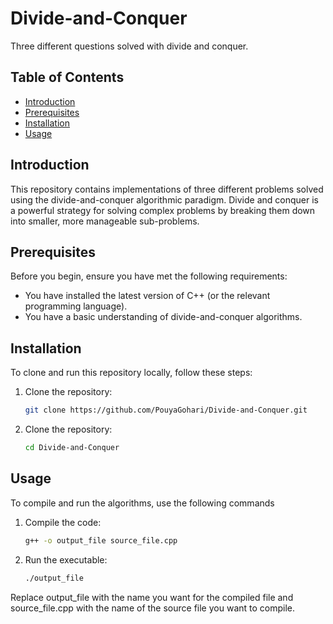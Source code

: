 # Divide-and-Conquer

Three different questions solved with divide and conquer.

## Table of Contents

- [Introduction](#introduction)
- [Prerequisites](#prerequisites)
- [Installation](#installation)
- [Usage](#usage)

## Introduction

This repository contains implementations of three different problems solved using the divide-and-conquer algorithmic paradigm. Divide and conquer is a powerful strategy for solving complex problems by breaking them down into smaller, more manageable sub-problems.

## Prerequisites

Before you begin, ensure you have met the following requirements:
- You have installed the latest version of C++ (or the relevant programming language).
- You have a basic understanding of divide-and-conquer algorithms.

## Installation

To clone and run this repository locally, follow these steps:

1. Clone the repository:

   ```sh
   git clone https://github.com/PouyaGohari/Divide-and-Conquer.git
1. Clone the repository:

   ```sh
   cd Divide-and-Conquer

## Usage
To compile and run the algorithms, use the following commands 
1. Compile the code:
   ```sh
   g++ -o output_file source_file.cpp
2. Run the executable:
   ```sh
   ./output_file
Replace output_file with the name you want for the compiled file and source_file.cpp with the name of the source file you want to compile.

